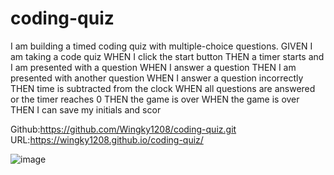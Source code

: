 # coding-quiz

I am building a timed coding quiz with multiple-choice questions.
GIVEN I am taking a code quiz
WHEN I click the start button
THEN a timer starts and I am presented with a question
WHEN I answer a question
THEN I am presented with another question
WHEN I answer a question incorrectly
THEN time is subtracted from the clock
WHEN all questions are answered or the timer reaches 0
THEN the game is over
WHEN the game is over
THEN I can save my initials and scor

Github:https://github.com/Wingky1208/coding-quiz.git
URL:https://wingky1208.github.io/coding-quiz/

![image](https://user-images.githubusercontent.com/100000900/170353126-f1c64b11-96d5-45d0-8aa9-f4cf2199c7be.png)
